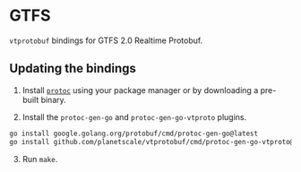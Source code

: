 # GTFS

`vtprotobuf` bindings for GTFS 2.0 Realtime Protobuf.

## Updating the bindings

1. Install [`protoc`](https://grpc.io/docs/protoc-installation/) using your
   package manager or by downloading a pre-built binary.

2. Install the `protoc-gen-go` and `protoc-gen-go-vtproto` plugins.

```bash
go install google.golang.org/protobuf/cmd/protoc-gen-go@latest
go install github.com/planetscale/vtprotobuf/cmd/protoc-gen-go-vtproto@latest
```

3. Run `make`.
